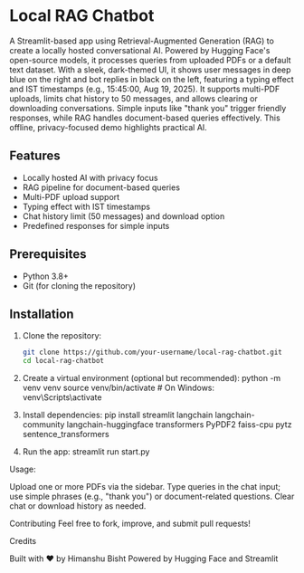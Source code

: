 # Local RAG Chatbot

A Streamlit-based app using Retrieval-Augmented Generation (RAG) to create a locally hosted conversational AI. Powered by Hugging Face's open-source models, it processes queries from uploaded PDFs or a default text dataset. With a sleek, dark-themed UI, it shows user messages in deep blue on the right and bot replies in black on the left, featuring a typing effect and IST timestamps (e.g., 15:45:00, Aug 19, 2025). It supports multi-PDF uploads, limits chat history to 50 messages, and allows clearing or downloading conversations. Simple inputs like "thank you" trigger friendly responses, while RAG handles document-based queries effectively. This offline, privacy-focused demo highlights practical AI.

## Features
- Locally hosted AI with privacy focus
- RAG pipeline for document-based queries
- Multi-PDF upload support
- Typing effect with IST timestamps
- Chat history limit (50 messages) and download option
- Predefined responses for simple inputs

## Prerequisites
- Python 3.8+
- Git (for cloning the repository)

## Installation
1. Clone the repository:
   ```bash
   git clone https://github.com/your-username/local-rag-chatbot.git
   cd local-rag-chatbot

2. Create a virtual environment (optional but recommended):
   python -m venv venv
   source venv/bin/activate  # On Windows: venv\Scripts\activate

3. Install dependencies:
   pip install streamlit langchain langchain-community langchain-huggingface transformers PyPDF2 faiss-cpu pytz sentence_transformers

4. Run the app:
   streamlit run start.py


Usage:

Upload one or more PDFs via the sidebar.
Type queries in the chat input; use simple phrases (e.g., "thank you") or document-related questions.
Clear chat or download history as needed.


Contributing
Feel free to fork, improve, and submit pull requests!


Credits

Built with ❤️ by Himanshu Bisht
Powered by Hugging Face and Streamlit
